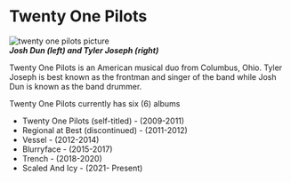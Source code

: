 # Twenty One Pilots


![twenty one pilots picture](https://e-cdn-images.dzcdn.net/images/artist/c259fffca57feb4274a932f90392521f/500x500-000000-80-0-0.jpg)      
           ***Josh Dun (left) and Tyler Joseph (right)***

Twenty One Pilots is an American musical duo from Columbus, Ohio. Tyler Joseph is best known as the frontman and singer of the band while Josh Dun is known as the band drummer. 

 Twenty One Pilots currently has six (6) albums
- Twenty One Pilots (self-titled) - (2009-2011)
- Regional at Best (discontinued) - (2011-2012)
- Vessel - (2012-2014)
- Blurryface - (2015-2017)
- Trench - (2018-2020)
- Scaled And Icy - (2021- Present)

